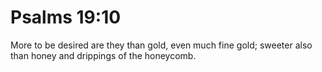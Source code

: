 # Psalms 19:10

More to be desired are they than gold, even much fine gold; sweeter also than honey and drippings of the honeycomb.
